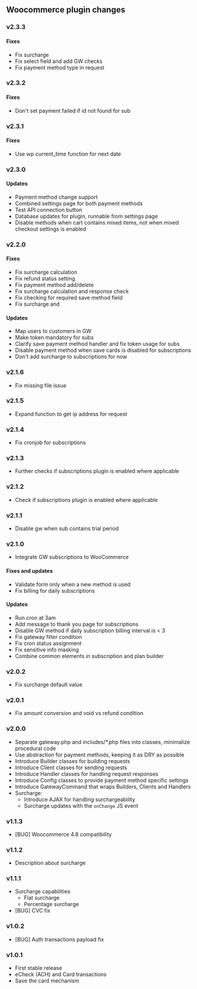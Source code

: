 ## Woocommerce plugin changes

### v2.3.3

#### Fixes

- Fix surcharge
- Fix select field and add GW checks
- Fix payment method type in request

### v2.3.2

#### Fixes

- Don't set payment failed if id not found for sub

### v2.3.1

#### Fixes

- Use wp current_time function for next date

### v2.3.0

#### Updates

- Payment method change support
- Combined settings page for both payment methods
- Test API connection button
- Database updates for plugin, runnable from settings page
- Disable methods when cart contains mixed items, not when mixed checkout settings is enabled

### v2.2.0

#### Fixes

- Fix surcharge calculation
- Fix refund status setting
- Fix payment method add/delete
- Fix surcharge calculation and response check
- Fix checking for required save method field
- Fix surcharge and

#### Updates

- Map users to customers in GW
- Make token mandatory for subs
- Clarify save payment method handler and fix token usage for subs
- Disable payment method when save cards is disabled for subscriptions
- Don't add surcharge to subscriptions for now

### v2.1.6

- Fix missing file issue

### v2.1.5

- Expand function to get ip address for request

### v2.1.4

- Fix cronjob for subscriptions

### v2.1.3

- Further checks if subscriptions plugin is enabled where applicable

### v2.1.2

- Check if subscriptions plugin is enabled where applicable

### v2.1.1

- Disable gw when sub contains trial period

### v2.1.0

- Integrate GW subscriptions to WooCommerce

#### Fixes and updates

- Validate form only when a new method is used
- Fix billing for daily subscriptions

#### Updates

- Run cron at 3am
- Add message to thank you page for subscriptions
- Disable GW method if daily subscription billing interval is < 3
- Fix gateway filter condition
- Fix cron status assignment
- Fix sensitive info masking
- Combine common elements in subscription and plan builder

### v2.0.2

- Fix surcharge default value

### v2.0.1

- Fix amount conversion and void vs refund condition

### v2.0.0

- Separate gateway.php and includes/*.php files into classes, minimalize procedural code
- Use abstraction for payment methods, keeping it as DRY as possible
- Introduce Builder classes for building requests
- Introduce Client classes for sending requests
- Introduce Handler classes for handling request responses
- Introduce Config classes to provide payment method specific settings
- Introduce GatewayCommand that wraps Builders, Clients and Handlers
- Surcharge:
    - Introduce AJAX for handling surchargeability
    - Surcharge updates with the `onChange` JS event

### v1.1.3

- \[BUG\] Woocommerce 4.8 compatibility

### v1.1.2

- Description about surcharge

### v1.1.1

- Surcharge capabilities
    - Flat surcharge
    - Percentage surcharge
- \[BUG\] CVC fix

### v1.0.2

- \[BUG\] Auth transactions payload fix

### v1.0.1

- First stable release
- eCheck (ACH) and Card transactions
- Save the card mechanism

